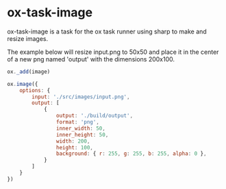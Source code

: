 # ox-task-image

ox-task-image is a task for the ox task runner using sharp to make and resize images.

The example below will resize input.png to 50x50 and place it in the center of a new png named 'output' with the dimensions 200x100.

``` js
ox._add(image)

ox.image({
    options: {
        input: './src/images/input.png',
        output: [
            {
                output: './build/output',
                format: 'png',
                inner_width: 50,
                inner_height: 50,
                width: 200,
                height: 100,
                background: { r: 255, g: 255, b: 255, alpha: 0 },
            }
        ]
    }
})
```